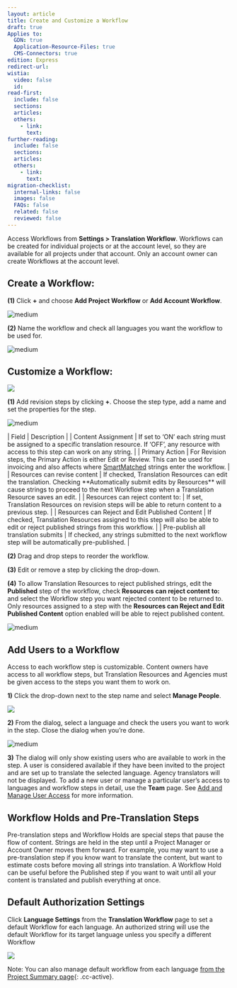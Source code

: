 ```yaml
---
layout: article
title: Create and Customize a Workflow
draft: true
Applies to:
  GDN: true
  Application-Resource-Files: true
  CMS-Connectors: true
edition: Express
redirect-url:
wistia:
  video: false
  id:
read-first:
  include: false
  sections:
  articles:
  others:
    - link:
      text:
further-reading:
  include: false
  sections:
  articles:
  others:
    - link:
      text:
migration-checklist:
  internal-links: false
  images: false
  FAQs: false
  related: false
  reviewed: false
---
```



Access Workflows from **Settings &gt; Translation Workflow**. Workflows can be created for individual projects or at the account level, so they are available for all projects under that account. Only an account owner can create Workflows at the account level.

## Create a Workflow:

**(1)** Click **+** and choose **Add Project Workflow** or **Add Account Workflow**.

![medium](/uploads/versions/smartling___translation_workflow---x----674-417x---.png)

**(2)** Name the workflow and check all languages you want the workflow to be used for.

![medium](/uploads/versions/smartling___translation_workflow-1---x----577-425x---.png)

## Customize a Workflow:

![](/uploads/versions/smartling___translation_workflow-2---x----968-165x---.png)

**(1)** Add revision steps by clicking&nbsp;**+**. Choose the step type, add a name and set the properties for the step.

![medium](/uploads/versions/smartling___translation_workflow-3---x----576-551x---.png)

| Field | Description |
| Content Assignment | If set to ‘ON’ each string must be assigned to a specific translation resource. If ‘OFF’, any resource with access to this step can work on any string. |
| Primary Action | For Revision steps, the Primary Action is either Edit or Review. This can be used for invoicing and also affects where [SmartMatched](/hc/admin/articles/201519367/) strings enter the workflow. |
| Resources can revise content | If checked, Translation Resources can edit the translation. Checking \*\*Automatically submit edits by Resources\*\* will cause strings to proceed to the next Workflow step when a Translation Resource saves an edit. |
| Resources can reject content to: | If set, Translation Resources on revision steps will be able to return content to a previous step. |
| Resources can Reject and Edit Published Content | If checked, Translation Resources assigned to this step will also be able to edit or reject published strings from this workflow. |
| Pre-publish all translation submits | If checked, any strings submitted to the next workflow step will be automatically pre-published. |

**(2)** Drag and drop steps to reorder the workflow.

**(3)** Edit or remove a step by clicking the drop-down.

**(4)** To allow Translation Resources to reject published strings, edit the **Published** step of the workflow, check **Resources can reject content to:** and select the Workflow step you want rejected content to be returned to. Only resources assigned to a step with the&nbsp;**Resources can Reject and Edit Published Content**&nbsp;option enabled will be able to reject published content.

![medium](/uploads/versions/smartling___translation_workflow-4---x----576-275x---.png)

## Add Users to a Workflow

Access to each workflow step is customizable. Content owners have access to all workflow steps, but Translation Resources and Agencies must be given access to the steps you want them to work on.

**1)** Click the drop-down next to the step name and select **Manage People**.

![](/uploads/versions/smartling___translation_workflow-5---x----978-307x---.png)

**2)** From the dialog, select a language and check the users you want to work in the step. Close the dialog when you’re done.

![medium](/uploads/versions/smartling___translation_workflow-6---x----576-245x---.png)

**3)** The dialog will only show existing users who are available to work in the step. A user is considered available if they have been invited to the project and are set up to translate the selected language. Agency translators will not be displayed. To add a new user or manage a particular user’s access to languages and workflow steps in detail, use the **Team** page. See [Add and Manage User Access](/hc/en-us/articles/201016167) for more information.

## Workflow Holds and Pre-Translation Steps

Pre-translation steps and Workflow Holds are special steps that pause the flow of content. Strings are held in the step until a Project Manager or Account Owner moves them forward. For example, you may want to use a pre-translation step if you know want to translate the content, but want to estimate costs before moving all strings into translation. A Workflow Hold can be useful before the Published step if you want to wait until all your content is translated and publish everything at once.

## Default Authorization Settings

Click&nbsp;**Language Settings** from the&nbsp;**Translation Workflow** page to set a default Workflow for each language. An authorized string will use the default Workflow for its target language unless you specify a different Workflow

![](/uploads/versions/smartling___translation_workflow-7---x----1249-497x---.png)

Note: You can also manage default workflow from each language [from the Project Summary page](){: .cc-active}.
